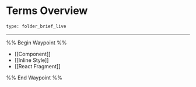 # Terms Overview
 
```ccard
type: folder_brief_live
```
 
---

%% Begin Waypoint %%
- [[Component]]
- [[Inline Style]]
- [[React Fragment]]

%% End Waypoint %%